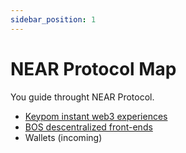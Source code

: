 ```yaml
---
sidebar_position: 1
---
```


# NEAR Protocol Map

You guide throught NEAR Protocol.

* [Keypom instant web3 experiences](/docs/web3/near/keypom)
* [BOS descentralized front-ends](/docs/web3/near/BOS)
* Wallets (incoming)
